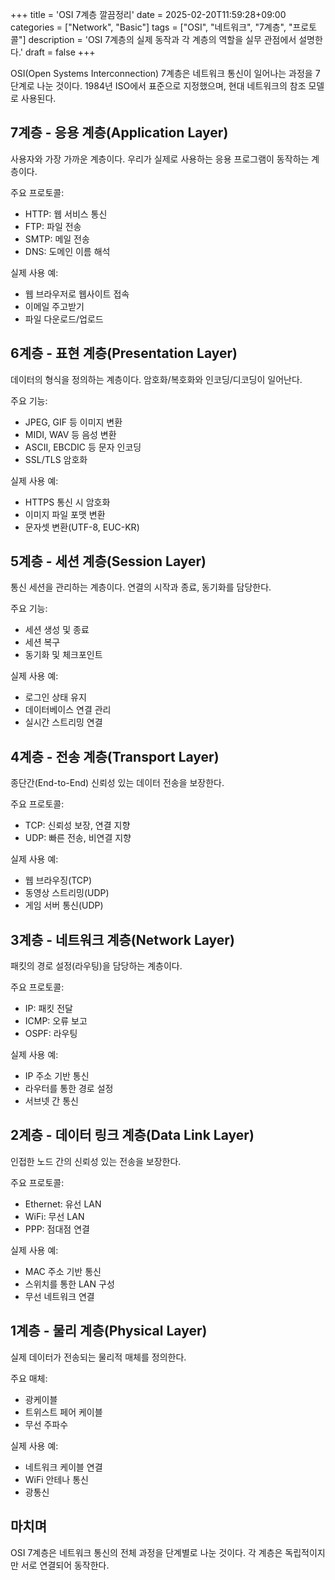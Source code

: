 +++
title = 'OSI 7계층 깔끔정리'
date = 2025-02-20T11:59:28+09:00
categories = ["Network", "Basic"]
tags = ["OSI", "네트워크", "7계층", "프로토콜"]
description = 'OSI 7계층의 실제 동작과 각 계층의 역할을 실무 관점에서 설명한다.'
draft = false
+++

OSI(Open Systems Interconnection) 7계층은 네트워크 통신이 일어나는 과정을 7단계로 나눈 것이다. 1984년 ISO에서 표준으로 지정했으며, 현대 네트워크의 참조 모델로 사용된다.

## 7계층 - 응용 계층(Application Layer)

사용자와 가장 가까운 계층이다. 우리가 실제로 사용하는 응용 프로그램이 동작하는 계층이다.

주요 프로토콜:

-   HTTP: 웹 서비스 통신
-   FTP: 파일 전송
-   SMTP: 메일 전송
-   DNS: 도메인 이름 해석

실제 사용 예:

-   웹 브라우저로 웹사이트 접속
-   이메일 주고받기
-   파일 다운로드/업로드

## 6계층 - 표현 계층(Presentation Layer)

데이터의 형식을 정의하는 계층이다. 암호화/복호화와 인코딩/디코딩이 일어난다.

주요 기능:

-   JPEG, GIF 등 이미지 변환
-   MIDI, WAV 등 음성 변환
-   ASCII, EBCDIC 등 문자 인코딩
-   SSL/TLS 암호화

실제 사용 예:

-   HTTPS 통신 시 암호화
-   이미지 파일 포맷 변환
-   문자셋 변환(UTF-8, EUC-KR)

## 5계층 - 세션 계층(Session Layer)

통신 세션을 관리하는 계층이다. 연결의 시작과 종료, 동기화를 담당한다.

주요 기능:

-   세션 생성 및 종료
-   세션 복구
-   동기화 및 체크포인트

실제 사용 예:

-   로그인 상태 유지
-   데이터베이스 연결 관리
-   실시간 스트리밍 연결

## 4계층 - 전송 계층(Transport Layer)

종단간(End-to-End) 신뢰성 있는 데이터 전송을 보장한다.

주요 프로토콜:

-   TCP: 신뢰성 보장, 연결 지향
-   UDP: 빠른 전송, 비연결 지향

실제 사용 예:

-   웹 브라우징(TCP)
-   동영상 스트리밍(UDP)
-   게임 서버 통신(UDP)

## 3계층 - 네트워크 계층(Network Layer)

패킷의 경로 설정(라우팅)을 담당하는 계층이다.

주요 프로토콜:

-   IP: 패킷 전달
-   ICMP: 오류 보고
-   OSPF: 라우팅

실제 사용 예:

-   IP 주소 기반 통신
-   라우터를 통한 경로 설정
-   서브넷 간 통신

## 2계층 - 데이터 링크 계층(Data Link Layer)

인접한 노드 간의 신뢰성 있는 전송을 보장한다.

주요 프로토콜:

-   Ethernet: 유선 LAN
-   WiFi: 무선 LAN
-   PPP: 점대점 연결

실제 사용 예:

-   MAC 주소 기반 통신
-   스위치를 통한 LAN 구성
-   무선 네트워크 연결

## 1계층 - 물리 계층(Physical Layer)

실제 데이터가 전송되는 물리적 매체를 정의한다.

주요 매체:

-   광케이블
-   트위스트 페어 케이블
-   무선 주파수

실제 사용 예:

-   네트워크 케이블 연결
-   WiFi 안테나 통신
-   광통신

## 마치며

OSI 7계층은 네트워크 통신의 전체 과정을 단계별로 나눈 것이다. 각 계층은 독립적이지만 서로 연결되어 동작한다.
